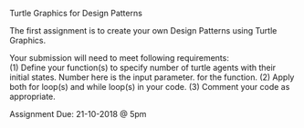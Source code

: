 Turtle Graphics for Design Patterns

The first assignment is to create your own Design Patterns using Turtle Graphics.  

Your submission will need to meet following requirements:  
  (1) Define your function(s) to specify number of turtle agents with their initial states. Number here is the input parameter.    for the function. 
  (2) Apply both for loop(s) and while loop(s) in your code.
  (3) Comment your code as appropriate.
  
Assignment Due: 21-10-2018 @ 5pm
